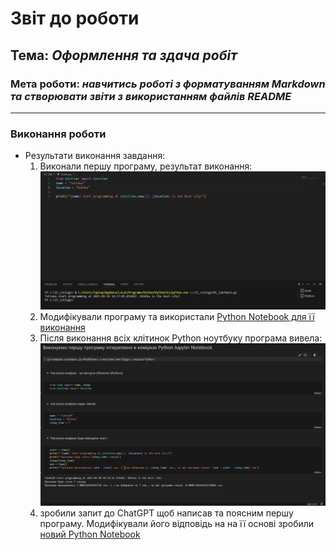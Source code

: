 # Звіт до роботи
## Тема: _Оформлення та здача робіт_
### Мета роботи: _навчитись роботі з форматуванням Markdown та створювати звіти з використанням файлів README_
---
### Виконання роботи
- Результати виконання завдання:
    1. Виконали першу програму, результат виконання: ![alt](pctr_1.png)
    1. Модифікували програму та використали [Python Notebook для її виконання](nb.ipynb)
    1. Після виконання всіх клітинок Python ноутбуку програма вивела: ![alt](pctr_2.png)
    1. зробили запит до ChatGPT щоб написав та поясним першу програму. Модифікували його відповідь на на її основі зробили [новий Python Notebook](ai.ipynb)